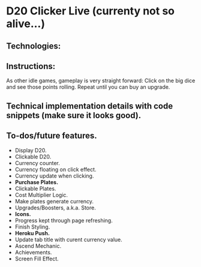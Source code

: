 # D20 Clicker Live (currenty not so alive...)

## Technologies:

## Instructions:
As other idle games, gameplay is very straight forward: Click on the big dice and see those points rolling. Repeat until you can buy an upgrade.

## Technical implementation details with code snippets (make sure it looks good).

## To-dos/future features.
* Display D20.
* Clickable D20.
* Currency counter.
* Currency floating on click effect.
* Currency update when clicking.
* **Purchase Plates.**
* Clickable Plates.
* Cost Multiplier Logic.
* Make plates generate currency.
* Upgrades/Boosters, a.k.a. Store.
* **Icons.**
* Progress kept through page refreshing.
* Finish Styling.
* **Heroku Push.**
* Update tab title with curent currency value.
* Ascend Mechanic.
* Achievements.
* Screen Fill Effect.
